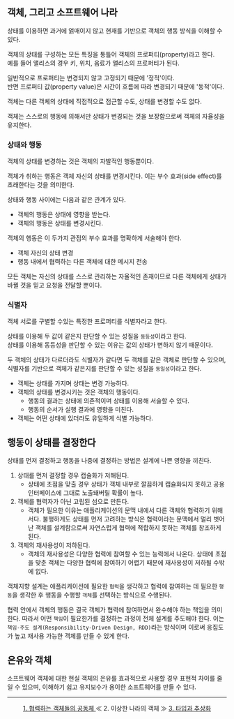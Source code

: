 ## 객체, 그리고 소프트웨어 나라

상태를 이용하면 과거에 얽매이지 않고 현재를 기반으로 객체의 행동 방식을 이해할 수 있다.

객체의 상태를 구성하는 모든 특징을 통틀어 객체의 프로퍼티(property)라고 한다.<br>
예를 들어 앨리스의 경우 키, 위치, 음료가 앨리스의 프로퍼티가 된다.

일반적으로 프로퍼티는 변경되지 않고 고정되기 때문에 '정적'이다.<br>
반면 프로퍼티 값(property value)은 시간이 흐름에 따라 변경되기 때문에 '동적'이다.

객체는 다른 객체의 상태에 직접적으로 접근할 수도, 상태를 변경할 수도 없다.

객체는 스스로의 행동에 의해서만 상태가 변경되는 것을 보장함으로써 객체의 자율성을 유지한다.

### 상태와 행동
객체의 상태를 변경하는 것은 객체의 자발적인 행동뿐이다.

객체가 취하는 행동은 객체 자신의 상태를 변경시킨다. 이는 부수 효과(side effect)를 초래한다는 것을 의미한다.

상태와 행동 사이에는 다음과 같은 관계가 있다.

- 객체의 행동은 상태에 영향을 받는다.
- 객체의 행동은 상태를 변경시킨다.

객체의 행동은 이 두가지 관점의 부수 효과를 명확하게 서술해야 한다.

- 객체 자신의 상태 변경
- 행동 내에서 협력하는 다른 객체에 대한 메시지 전송

모든 객체는 자신의 상태를 스스로 관리하는 자율적인 존재이므로 다른 객체에게 상태가 바뀔 것을 믿고 요청을 전달할 뿐이다.

### 식별자
객체 서로를 구별할 수있는 특정한 프로퍼티를 식별자라고 한다.

상태를 이용해 두 값이 같은지 판단할 수 있는 성질을 `동등성`이라고 한다.<br>
상태를 이용해 동등성을 판단할 수 있는 이유는 값의 상태가 변하지 않기 때문이다.

두 객체의 상태가 다르더라도 식별자가 같다면 두 객체를 같은 객체로 판단할 수 있으며, 식별자를 기반으로 객체가 같은지를 판단할 수 있는 성질을 `동일성`이라고 한다.

- 객체는 상태를 가지며 상태는 변경 가능하다.
- 객체의 상태를 변경시키는 것은 객체의 행동이다.
  - 행동의 결과는 상태에 의존적이며 상태를 이용해 서술할 수 있다.
  - 행동의 순서가 실행 결과에 영향을 미친다.
- 객체는 어떤 상태에 있더라도 유일하게 식별 가능하다.

## 행동이 상태를 결정한다
상태를 먼저 결정하고 행동을 나중에 결정하는 방법은 설계에 나쁜 영향을 끼친다.

1. 상태를 먼저 결정할 경우 캡슐화가 저해된다.
   - 상태에 초점을 맞출 경우 상태가 객체 내부로 깔끔하게 캡슐화되지 못하고 공용 인터페이스에 그대로 노출돼버릴 확률이 높다.
2. 객체를 협력자가 아닌 고립된 섬으로 만든다.
    - 객체가 필요한 이유는 애플리케이션의 문맥 내에서 다른 객체와 협력하기 위해서다. 불행하게도 상태를 먼저 고려하는 방식은 협력이라는 문맥에서 멀리 벗어난 객체를 설계함으로써 자연스럽게 협력에 적합하지 못하는 객체를 창조하게 된다.
3. 객체의 재사용성이 저하된다.
    - 객체의 재사용성은 다양한 협력에 참여할 수 있는 능력에서 나온다. 상태에 초점을 맞춘 객체는 다양한 협력에 참여하기 어렵기 때문에 재사용성이 저하될 수밖에 없다.

객체지향 설계는 애플리케이션에 필요한 `협력`을 생각하고 협력에 참여하는 데 필요한 `행동`을 생각한 후 행동을 수행할 `객체`를 선택하는 방식으로 수행된다.

협력 안에서 객체의 행동은 결국 객체가 협력에 참여하면서 완수해야 하는 책임을 의미한다. 따라서 어떤 `책임`이 필요한가를 결정하는 과정이 전체 설계를 주도해야 한다. 이는 `책임-주도 설계(Responsibility-Driven Design, RDD)`라는 방식이며 이로써 응집도가 높고 재사용 가능한 객체를 만들 수 있게 한다.

## 은유와 객체
소프트웨어 객체에 대한 현실 객체의 은유를 효과적으로 사용할 경우 표현적 차이를 줄일 수 있으며, 이해하기 쉽고 유지보수가 용이한 소프트웨어를 만들 수 있다.

---

<div align="center">
  <a href="https://github.com/HongYeseul/book-study/blob/main/%EA%B0%9D%EC%B2%B4%EC%A7%80%ED%96%A5%EC%9D%98-%EC%82%AC%EC%8B%A4%EA%B3%BC-%EC%98%A4%ED%95%B4/1%20-%20%ED%98%91%EB%A0%A5%ED%95%98%EB%8A%94%20%EA%B0%9D%EC%B2%B4%EB%93%A4%EC%9D%98%20%EA%B3%B5%EB%8F%99%EC%B2%B4.md">
    1. 협력하는 객체들의 공동체
  </a>
  ≪ 2. 이상한 나라의 객체 ≫
  <a href="https://github.com/HongYeseul/book-study/blob/main/%EA%B0%9D%EC%B2%B4%EC%A7%80%ED%96%A5%EC%9D%98-%EC%82%AC%EC%8B%A4%EA%B3%BC-%EC%98%A4%ED%95%B4/3%20-%20%ED%83%80%EC%9E%85%EA%B3%BC%20%EC%B6%94%EC%83%81%ED%99%94.md">
    3. 타입과 추상화
  </a>
</div>